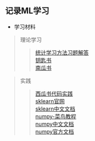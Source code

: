 ## 记录ML学习

- 学习材料  
> 理论学习  
> > [统计学习方法习题解答](https://github.com/datawhalechina/statistical-learning-method-solutions-manual/tree/master)  
> > [钥匙书](https://github.com/datawhalechina/key-book/tree/master)  
> > [南瓜书](https://github.com/datawhalechina/pumpkin-book)

> 实践  
> > [西瓜书代码实践](https://github.com/datawhalechina/machine-learning-toy-code)  
> > [sklearn官网](https://scikit-learn.org/stable/index.html)  
> > [sklearn中文文档](https://www.scikitlearn.com.cn/)  
> > [numpy-菜鸟教程](https://www.runoob.com/numpy/numpy-tutorial.html)  
> > [numpy中文文档](https://numpy123.com/)  
> > [numpy官方文档](https://numpy.com.cn/doc/2.1/)  

